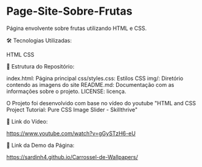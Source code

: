 # Page-Site-Sobre-Frutas
Página envolvente sobre frutas utilizando HTML e CSS. 

🛠️ Tecnologias Utilizadas:

HTML 
CSS

📂 Estrutura do Repositório:

index.html: Página principal 
css/styles.css: Estilos CSS 
img/: Diretório contendo as imagens do site 
README.md: Documentação com as informações sobre o projeto. 
LICENSE: licença.

O Projeto foi desenvolvido com base no vídeo do youtube "HTML and CSS Project Tutorial: Pure CSS Image Slider - Skillthrive"

🔗 Link do Vídeo:

https://www.youtube.com/watch?v=gGySTzH6-eU

🔗 Link da Demo da Página:

https://sardinh4.github.io/Carrossel-de-Wallpapers/
